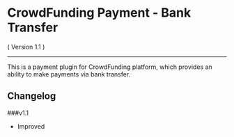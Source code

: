 CrowdFunding Payment - Bank Transfer
==========================
( Version 1.1 )
- - -

This is a payment plugin for CrowdFunding platform, which provides an ability to make payments via bank transfer.

Changelog
---------

###v1.1

* Improved